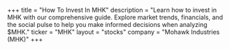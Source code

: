 +++
title = "How To Invest In MHK"
description = "Learn how to invest in MHK with our comprehensive guide. Explore market trends, financials, and the social pulse to help you make informed decisions when analyzing $MHK."
ticker = "MHK"
layout = "stocks"
company = "Mohawk Industries (MHK)"
+++

